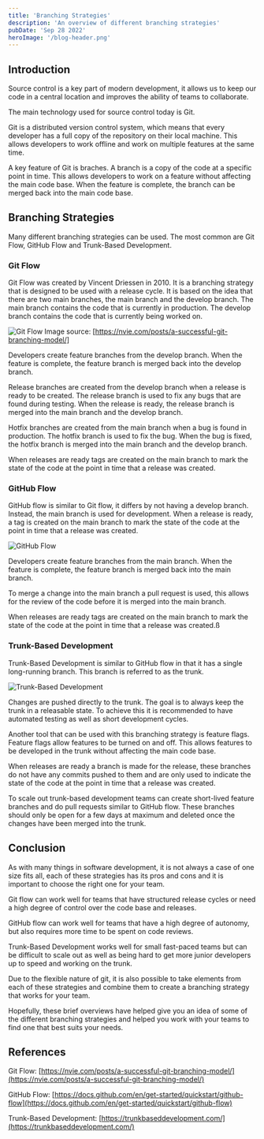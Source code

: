 ```yaml
---
title: 'Branching Strategies'
description: 'An overview of different branching strategies'
pubDate: 'Sep 28 2022'
heroImage: '/blog-header.png'
---
```


## Introduction

Source control is a key part of modern development, it allows us to keep our code in a central location and improves the ability of teams to collaborate.

The main technology used for source control today is Git.

Git is a distributed version control system, which means that every developer has a full copy of the repository on their local machine. This allows developers to work offline and work on multiple features at the same time.

A key feature of Git is braches. A branch is a copy of the code at a specific point in time. This allows developers to work on a feature without affecting the main code base. When the feature is complete, the branch can be merged back into the main code base.

## Branching Strategies

Many different branching strategies can be used. The most common are Git Flow, GitHub Flow and Trunk-Based Development.

### Git Flow

Git Flow was created by Vincent Driessen in 2010. It is a branching strategy that is designed to be used with a release cycle. It is based on the idea that there are two main branches, the main branch and the develop branch. The main branch contains the code that is currently in production. The develop branch contains the code that is currently being worked on.

![Git Flow](/gitflow-img.png)
Image source: [https://nvie.com/posts/a-successful-git-branching-model/]

Developers create feature branches from the develop branch. When the feature is complete, the feature branch is merged back into the develop branch.

Release branches are created from the develop branch when a release is ready to be created. The release branch is used to fix any bugs that are found during testing. When the release is ready, the release branch is merged into the main branch and the develop branch.

Hotfix branches are created from the main branch when a bug is found in production. The hotfix branch is used to fix the bug. When the bug is fixed, the hotfix branch is merged into the main branch and the develop branch.

When releases are ready tags are created on the main branch to mark the state of the code at the point in time that a release was created.

### GitHub Flow

GitHub flow is similar to Git flow, it differs by not having a develop branch. Instead, the main branch is used for development. When a release is ready, a tag is created on the main branch to mark the state of the code at the point in time that a release was created.

![GitHub Flow](/githubflow-img.png)

Developers create feature branches from the main branch. When the feature is complete, the feature branch is merged back into the main branch.

To merge a change into the main branch a pull request is used, this allows for the review of the code before it is merged into the main branch.

When releases are ready tags are created on the main branch to mark the state of the code at the point in time that a release was created.ß

### Trunk-Based Development

Trunk-Based Development is similar to GitHub flow in that it has a single long-running branch. This branch is referred to as the trunk.

![Trunk-Based Development](/tbd-img.png)

Changes are pushed directly to the trunk. The goal is to always keep the trunk in a releasable state. To achieve this it is recommended to have automated testing as well as short development cycles.

Another tool that can be used with this branching strategy is feature flags. Feature flags allow features to be turned on and off. This allows features to be developed in the trunk without affecting the main code base.

When releases are ready a branch is made for the release, these branches do not have any commits pushed to them and are only used to indicate the state of the code at the point in time that a release was created.

To scale out trunk-based development teams can create short-lived feature branches and do pull requests similar to GitHub flow.
These branches should only be open for a few days at maximum and deleted once the changes have been merged into the trunk.

## Conclusion

As with many things in software development, it is not always a case of one size fits all, each of these strategies has its pros and cons and it is important to choose the right one for your team.

Git flow can work well for teams that have structured release cycles or need a high degree of control over the code base and releases.

GitHub flow can work well for teams that have a high degree of autonomy, but also requires more time to be spent on code reviews.

Trunk-Based Development works well for small fast-paced teams but can be difficult to scale out as well as being hard to get more junior developers up to speed and working on the trunk.

Due to the flexible nature of git, it is also possible to take elements from each of these strategies and combine them to create a branching strategy that works for your team.

Hopefully, these brief overviews have helped give you an idea of some of the different branching strategies and helped you work with your teams to find one that best suits your needs.

## References

Git Flow: [https://nvie.com/posts/a-successful-git-branching-model/](https://nvie.com/posts/a-successful-git-branching-model/)

GitHub Flow: [https://docs.github.com/en/get-started/quickstart/github-flow](https://docs.github.com/en/get-started/quickstart/github-flow)

Trunk-Based Development: [https://trunkbaseddevelopment.com/](https://trunkbaseddevelopment.com/)
